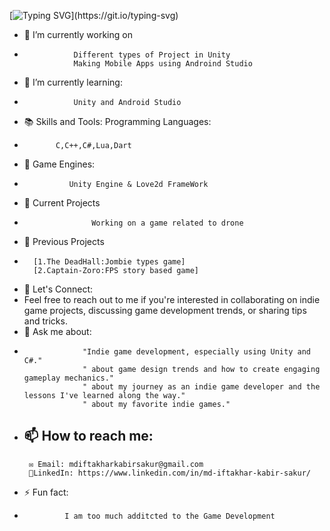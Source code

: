 [![Typing SVG](https://readme-typing-svg.demolab.com?font=Exo+2&duration=5005&pause=1000&color=A5FF53&background=000000&center=true&vCenter=true&width=500&lines=Hi%2C+my+name+is+Sakur;)](https://git.io/typing-svg)


- 🔭 I’m currently working on
-
                 Different types of Project in Unity
                 Making Mobile Apps using Androind Studio
                 
- 🌱 I’m currently learning:
-
                 Unity and Android Studio
- 📚 Skills and Tools: Programming Languages:
-
             C,C++,C#,Lua,Dart
- 🌱 Game Engines:
-
                Unity Engine & Love2d FrameWork
- 🚀 Current Projects
-
                     Working on a game related to drone
- 🚀 Previous Projects
-
        [1.The DeadHall:Jombie types game]
        [2.Captain-Zoro:FPS story based game]
- 💬 Let's Connect:
-
    Feel free to reach out to me if you're interested in collaborating on indie game projects, discussing game development trends, or sharing tips and tricks.
- 💬 Ask me about:  
 - 
                    "Indie game development, especially using Unity and C#."
                    " about game design trends and how to create engaging gameplay mechanics."
                    " about my journey as an indie game developer and the lessons I've learned along the way."
                    " about my favorite indie games."
- 📫 How to reach me:
  -
       ✉️ Email: mdiftakharkabirsakur@gmail.com
       🔗LinkedIn: https://www.linkedin.com/in/md-iftakhar-kabir-sakur/
- ⚡ Fun fact:
-
               I am too much additcted to the Game Development



